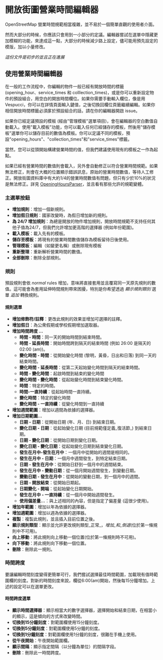 # 開放街圖營業時間編輯器

OpenStreetMap 營業時間規範相當複雜，並不易於一個簡單直觀的使用者介面。

然而大部分的時候，你應該只會用到一小部分的定議。編輯器嘗試在選單中隱藏更加模糊的功能，來達成這一點，大部分的時候減少路上設定，儘可能用預先設定的模版，加以小量修改。

_這份文件是初步的並且正在進展_

## 使用營業時間編輯器

在一般的工作流程中，你編輯的物件一般已經有開放時間的標籤 (opening_hour、service_times 和 colllection_times)，或是你可以重新設定物件的預設組合，用空白的開放時間欄位。如果你需要手動輸入欄位，像是用 Vespucci，你可以在詳情頁面輸入鍵值，之後切換回欄位頁籤繼續編輯。如果你相信開放時間標籤必須扅於預設組合的話，請在你的編輯器開啟 issue。

如果你已經定議預設的模板 (經由"管理模板"選單項目)，會在編輯器的空白數值自動載入。使用"載入模板"功能，你可以載入任何已經儲存的模板，然後用"儲存模板"選單你可以儲存目前的數值為模板。你可以定議不同的模板，預設"opening_hours"、"collection_times"和"service_times"標籤。

當然，您可以從頭開始構建營業時間的值，但我們建議使用現有的模板之一作為起點。

如果已經有營業時間的數值則會載入，另外會自動修正以符合營業時間規範。如果無法修正，則會在大概的位置顯示錯誤訊息，原始的營業時間數值，等待人工修正。開放街圖資料庫中有大約1/4的營業時間數值有問題，但只有少於10%的狀況是無法修正。詳見 [OpeningHoursParser](https://github.com/simonpoole/OpeningHoursParser)，並且看有那些允許的規範變體。

### 主選單按鈕

* __增加規則__：增加一個新規則。
* __增加假日規則__：國家改變時，為假日增加新的規則。
* __為 24/7 增加規則__：為總是開放的物件增加規則，開放時間規範不支持任何其他子值為24/7，但我們允許增加更高階的選擇器 (例如年份範圍)。
* __載入模板__：載入先有的模板。
* __儲存至模板__：將現有的營業時間數值儲存為模板留待日後使用。
* __管理模板__：編輯（如變更名稱）或刪除現有模板
* __重新整理__：重新解析營業時間的數值。
* __全部刪除__：刪除全部規則。

### 規則

預設規則會依 _normal_ rules 增加，意味將直接套用並且覆寫同一天原先規則的數值。這可能會為套用延伸時間規則帶來困擾，特別是你希望透過 _顯示規則類別_ 選單  _追加_ 轉換規則。

#### 規則選單

* __增加修飾符/註釋__：更改此規則的效果並增加可選擇的註釋。
* __增加假日__：為公衆假期或學校假期增加選取器。
* __增加時間跨度 ...__
    * __時間 - 時間__：同一天的開始時間到結束時間。
    * __時間 - 延長時間__：開始時間跨到隔天的結束時間 (例如 26:00 是隔天的 02:00 (am))。
    * __變化時間 - 時間__：從開始變化時間 (黎明，黃昏，日出和日落) 到同一天的結束時間。
    * __變化時間 -  延長時間__：從第二天起始變化時間到隔天的結束時間。
    * __時間 - 變化時間__：起啟時間到結束的變化時間
    * __變化時間 - 變化時間__：從起始變化時間到結束變化時間。
    * __時間__：特定的時間。
    * __時間-一直持續__：從起始時間一直持續。
    * __變化時間__：特定的變化時間
    * __變化時間 - 一直持續__：從變化時間到一直持續
* __增加週間範圍__：增加以週間為依據的選擇器。
* __增加日期範圍...__
    * __日期 - 日期__：從開始日期 (年、月、日) 到結束日期。
    * __變化日期 - 日期__：從起始變化日期 (目前規範僅定義_復活節_) 到結束日期。
    * __日期 - 變化日期__：從開始日期到變化日期。
    * __變化日期 - 變化日期__：從起始變化日期到結束變化日期。
    * __發生在月中-發生在月中__：一個月中從開始的週間是相同的。
    * __發生在月中 - 日期__：一個月中週間發生，到特定結束日期。
    * __日期 - 發生在月中__：從開始日舒到一個月中的週間結束。
    * __發生在月中 - 變動日期__：從一個月開始週間發生，到變動日期。
    * __變動日期 - 發生在月中__：從開始的變動日期，到一個月中的週間。
    * __日期 - 開放結束__：從開始日期起。
    * __日期變化 - 開端__：從起始變化日期開始。
    * __發生在月中 - 一直持續__：從一個月中開始週間發生。
    * __使用偏差量...__：與上述相同的內容，但是指定了偏差量 (這很少使用)。
* __增加年範圍__：增加以年為依據的選擇器。
* __增加週範圍__：增加以週為依據的選擇器。
* __複製__：複製此規則，並且插入目前位置之後。 
* __顯示規則類型__：顯示並允許更改規則類型_正常_，_增加_和_倒退_(位於第一條規則中不可用)。
* __向上移動__：將此規則向上移動一個位置(位於第一條規則時不可用)。
* __向下移動__：將此規則向下移動一個位置。
* __刪除__：刪除此一規則。

### 時間跨度

要讓編輯時間刻度變得更簡單可行，我們嘗試選擇最佳時間範圍，加載現有值時範圍欄的刻度。對新的時間刻度來說，欄從6:00(am)開始，然後每15分鐘增加。上述的設定可以在選單更改。

#### 時間跨度選單

* __顯示時間選擇器__：顯示相當大的數字選擇器，選擇開始和結束日期，在相當小的顯示，這是傾向的方式來改變時間。
* __切換到15分鐘刻度__：對範圍欄使用15分鐘刻度。
* __切換到5分鐘刻度__：對範圍欄使用5分鐘的刻度。
* __切換到1分鐘刻度__：對範圍欄使用1分鐘的刻度，很難在手機上使用。
* __從午夜開始__：午夜開始範圍欄。
* __顯示間隔__：顯示指定間隔（以分鐘為單位）的間隔字段。
* __刪除__：刪除此一時間跨度。

